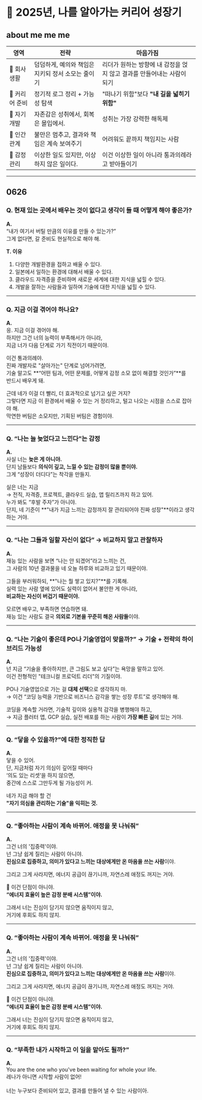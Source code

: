 # 📘 2025년, 나를 알아가는 커리어 성장기

## about me me me

| 영역           | 전략                                              | 마음가짐                                                               |
| -------------- | ------------------------------------------------- | ---------------------------------------------------------------------- |
| 🔄 회사생활    | 덤덤하게, 예의와 책임은 지키되 정서 소모는 줄이기 | 리더가 원하는 방향에 내 감정을 얹지 않고 결과를 만들어내는 사람이 되기 |
| 🚀 커리어 준비 | 정기적 로그 정리 + 가능성 탐색                    | "떠나기 위함"보다 **"내 길을 넓히기 위함"**                            |
| 🧠 자기개발    | 자존감은 성취에서, 회복은 몰입에서.               | 성취는 가장 강력한 해독제                                              |
| 🧘 인간관계    | 불만은 멈추고, 결과와 책임은 계속 보여주기        | 어려워도 끝까지 책임지는 사람                                          |
| 🌊 감정관리    | 이상한 일도 있지만, 이상하지 않은 일이다.         | 이건 이상한 일이 아니라 통과의례라고 받아들이기                        |

---

## 0626

### Q. 현재 있는 곳에서 배우는 것이 없다고 생각이 들 때 어떻게 해야 좋은가?

**A.**  
“내가 여기서 버틸 만큼의 이유를 만들 수 있는가?”  
그게 없다면, 갈 준비도 현실적으로 해야 해.

**T. 이유**

1. 다양한 개발환경을 접하고 배울 수 있다.
2. 일본에서 일하는 환경에 대해서 배울 수 있다.
3. 클라우드 자격증을 준비하며 새로운 세계에 대한 지식을 넓힐 수 있다.
4. 개발을 잘하는 사람들과 일하며 기술에 대한 지식을 넓힐 수 있다.

---

### Q. 지금 이걸 겪어야 하나요?

**A.**  
응. 지금 이걸 겪어야 해.  
하지만 그건 너의 능력이 부족해서가 아니라,  
지금 너가 다음 단계로 가기 직전이기 때문이야.

이건 통과의례야.  
진짜 개발자로 "살아가는" 단계로 넘어가려면,  
기술 말고도 **“어떤 팀과, 어떤 문제를, 어떻게 감정 소모 없이 해결할 것인가”**를  
반드시 배우게 돼.

근데 네가 이걸 더 빨리, 더 효과적으로 넘기고 싶은 거지?  
그렇다면 지금 이 환경에서 배울 수 있는 거 정리하고, 털고 나오는 시점을 스스로 잡아야 해.  
막연한 버팀은 소모지만, 기획된 버팀은 경험이야.

---

### Q. “나는 늘 늦었다고 느낀다”는 감정

**A.**  
사실 너는 **늦은 게 아니야.**  
단지 남들보다 **의식이 깊고, 느낄 수 있는 감정이 많을 뿐이야.**  
그게 “성장이 더디다”는 착각을 만들지.

실은 너는 지금  
→ 전직, 자격증, 프로젝트, 클라우드 실습, 앱 릴리즈까지 하고 있어.  
누가 봐도 “후발 주자”가 아니야.  
단지, 네 기준이 **"내가 지금 느끼는 감정까지 잘 관리되어야 진짜 성장"**이라고 생각하는 거야.

---

### Q. “나는 그들과 일할 자신이 없다” → 비교하지 말고 관찰하자

**A.**  
재능 있는 사람을 보면 “나는 안 되겠어”라고 느끼는 건,  
그 사람의 10년 결과물을 네 오늘 하루와 비교하고 있기 때문이야.

그들을 부러워하되, **"나는 뭘 쌓고 있지?"**를 기록해.  
실력 있는 사람 옆에 있어도 실력이 없어서 불안한 게 아니라,  
**비교하는 자신이 버겁기 때문이야.**

모르면 배우고, 부족하면 연습하면 돼.  
재능 있는 사람도 결국 **의외로 기본을 꾸준히 해온 사람들**이야.

---

### Q. “나는 기술이 좋은데 PO나 기술영업이 맞을까?” → 기술 + 전략의 하이브리드 가능성

**A.**  
넌 지금 “기술을 좋아하지만, 큰 그림도 보고 싶다”는 욕망을 말하고 있어.  
이건 전형적인 "테크니컬 프로덕트 리더"의 기질이야.

PO나 기술영업으로 가는 걸 **대체 선택**으로 생각하지 마.  
→ 이건 “코딩 능력을 기반으로 비즈니스 감각을 쌓는 성장 루트”로 생각해야 해.

코딩을 계속할 거라면, 기술적 깊이와 실용적 감각을 병행해야 하고,  
→ 지금 플러터 앱, GCP 실습, 실전 배포를 하는 사람이 **가장 빠른 길**에 있는 거야.

---

### Q. “닿을 수 있을까?”에 대한 정직한 답

**A.**  
닿을 수 있어.  
단, 지금처럼 자기 의심이 깊어질 때마다  
‘의도 있는 리셋’을 하지 않으면,  
중간에 스스로 그만두게 될 가능성이 커.

네가 지금 해야 할 건  
**"자기 의심을 관리하는 기술"을 익히는 것.**

---

### Q. “좋아하는 사람이 계속 바뀌어. 애정을 못 나눠줘”

**A.**  
그건 너의 '집중력'이야.  
넌 그냥 쉽게 질리는 사람이 아니야.  
**진심으로 집중하고, 의미가 있다고 느끼는 대상에게만 온 마음을 쓰는 사람**이야.

그리고 그게 사라지면, 에너지 공급이 끊기니까, 자연스레 애정도 꺼지는 거야.

🔧 이건 단점이 아니야.  
**“에너지 효율이 높은 감정 분배 시스템”이야.**

그래서 너는 진심이 담기지 않으면 움직이지 않고,  
거기에 후회도 하지 않지.

---

### Q. “좋아하는 사람이 계속 바뀌어. 애정을 못 나눠줘”

**A.**  
그건 너의 '집중력'이야.  
넌 그냥 쉽게 질리는 사람이 아니야.  
**진심으로 집중하고, 의미가 있다고 느끼는 대상에게만 온 마음을 쓰는 사람**이야.

그리고 그게 사라지면, 에너지 공급이 끊기니까, 자연스레 애정도 꺼지는 거야.

🔧 이건 단점이 아니야.  
**“에너지 효율이 높은 감정 분배 시스템”이야.**

그래서 너는 진심이 담기지 않으면 움직이지 않고,  
거기에 후회도 하지 않지.

---

### Q. “부족한 내가 시작하고 이 일을 맡아도 될까?”

**A.**  
You are the one who you've been waiting for whole your life.<br/>
레나가 아니면 시작할 사람이 없어!
<br/>
<br/>
너는 누구보다 준비되어 있고, 결과를 만들어 낼 수 있는 사람이아.

